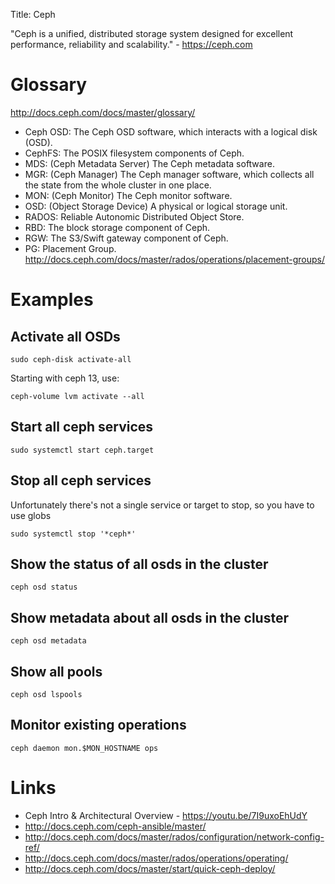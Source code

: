 Title: Ceph

"Ceph is a unified, distributed storage system designed for excellent performance, reliability and scalability." - <https://ceph.com>

# Glossary

<http://docs.ceph.com/docs/master/glossary/>

- Ceph OSD: The Ceph OSD software, which interacts with a logical disk (OSD).
- CephFS: The POSIX filesystem components of Ceph.
- MDS: (Ceph Metadata Server) The Ceph metadata software.
- MGR: (Ceph Manager) The Ceph manager software, which collects all the state from the whole cluster in one place.
- MON: (Ceph Monitor) The Ceph monitor software.
- OSD: (Object Storage Device) A physical or logical storage unit.
- RADOS: Reliable Autonomic Distributed Object Store.
- RBD: The block storage component of Ceph.
- RGW: The S3/Swift gateway component of Ceph.
- PG: Placement Group. <http://docs.ceph.com/docs/master/rados/operations/placement-groups/>

# Examples

## Activate all OSDs

```
sudo ceph-disk activate-all
```

Starting with ceph 13, use:

```
ceph-volume lvm activate --all
```

## Start all ceph services

```
sudo systemctl start ceph.target
```

## Stop all ceph services

Unfortunately there's not a single service or target to stop, so you have to use globs

```
sudo systemctl stop '*ceph*'
```

## Show the status of all osds in the cluster

```
ceph osd status
```

## Show metadata about all osds in the cluster

```
ceph osd metadata
```

## Show all pools

```
ceph osd lspools
```

## Monitor existing operations

```
ceph daemon mon.$MON_HOSTNAME ops
```

# Links

- Ceph Intro & Architectural Overview - <https://youtu.be/7I9uxoEhUdY>
- <http://docs.ceph.com/ceph-ansible/master/>
- <http://docs.ceph.com/docs/master/rados/configuration/network-config-ref/>
- <http://docs.ceph.com/docs/master/rados/operations/operating/>
- <http://docs.ceph.com/docs/master/start/quick-ceph-deploy/>
